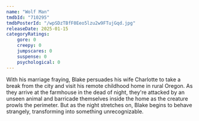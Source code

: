 ```yaml
---
name: "Wolf Man"
tmdbId: "710295"
tmdbPosterId: "/wpSDzTBfF0Eeo5lzu2w9FTujGqd.jpg"
releaseDate: 2025-01-15
categoryRatings:
    gore: 0
    creepy: 0
    jumpscares: 0
    suspense: 0
    psychological: 0
---
```

With his marriage fraying, Blake persuades his wife Charlotte to take a break from the city and visit his remote childhood home in rural Oregon. As they arrive at the farmhouse in the dead of night, they're attacked by an unseen animal and barricade themselves inside the home as the creature prowls the perimeter. But as the night stretches on, Blake begins to behave strangely, transforming into something unrecognizable.
